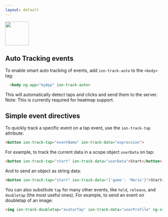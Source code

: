 ```yaml
---
layout: default
---
```


<img src="/img/analytics-preview.png" style="width: 76px">

Auto Tracking events
---

To enable smart auto tracking of events, add `ion-track-auto` to the `<body>` tag:

```html
  <body ng-app="myApp" ion-track-auto>
```

This will automatically detect taps and clicks and send them to the server. Note: This is currently
required for heatmap support.

## Simple event directives

To quickly track a specific event on a tap event, use the `ion-track-tap` attribute:

```html
<button ion-track-tap="eventName" ion-track-data="expression">
```

For example, to track the current data in a scope object `userData` on tap:

```html
<button ion-track-tap="start" ion-track-data="userData">Start</button>
```

And to send an object as string data:

```html
<button ion-track-tap="start" ion-track-data="{'game': 'Mario'}">Start</button>
```

You can also substitute `tap` for many other events, like `hold`, `release`, and `doubletap` (the most useful ones). For example, to send an event on doubletap of an image:

```html
<img ion-track-doubletap="avatarTap" ion-track-data="userProfile" ng-src="{{userProfile.face}}">
```
